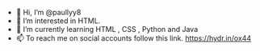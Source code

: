 - 👋 Hi, I’m @paullyy8
- 👀 I’m interested in HTML.
- 🌱 I’m currently learning HTML , CSS , Python and Java
-  📫 To reach me on social accounts follow this link. https://hydr.in/ox44 
